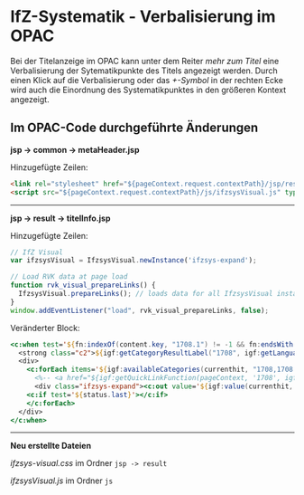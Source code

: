 # IfZ-Systematik - Verbalisierung im OPAC

Bei der Titelanzeige im OPAC kann unter dem Reiter *mehr zum Titel* eine Verbalisierung der Sytematikpunkte des Titels angezeigt werden.
Durch einen Klick auf die Verbalisierung oder das *+-Symbol* in der rechten Ecke wird auch die Einordnung des Systematikpunktes in den größeren Kontext angezeigt.

## Im OPAC-Code durchgeführte Änderungen

**jsp -> common -> metaHeader.jsp**

Hinzugefügte Zeilen:
```html
<link rel="stylesheet" href="${pageContext.request.contextPath}/jsp/result/ifzsys-visual.css" type="text/css"/>
<script src="${pageContext.request.contextPath}/js/ifzsysVisual.js" type="text/javascript"><!-- --></script>
```
---

**jsp -> result -> titelInfo.jsp**

Hinzugefügte Zeilen:
```js
// IfZ Visual
var ifzsysVisual = IfzsysVisual.newInstance('ifzsys-expand');

// Load RVK data at page load
function rvk_visual_prepareLinks() {
  IfzsysVisual.prepareLinks(); // loads data for all IfzsysVisual instances
}
window.addEventListener("load", rvk_visual_prepareLinks, false);
```

Veränderter Block:
```jsp
<c:when test='${fn:indexOf(content.key, "1708.1") != -1 && fn:endsWith(content.key, "1708.1")}'>
  <strong class="c2">${igf:getCategoryResultLabel("1708", igf:getLanguage(pageContext))}:</strong>
  <div>
    <c:forEach items='${igf:availableCategories(currenthit, "1708,1708.*")}' var="ifznotation" varStatus="status">
      <%-- <a href="${igf:getQuickLinkFunction(pageContext, '1708', igf:value(currenthit, ifznotation))}">--%>
      <div class="ifzsys-expand"><c:out value='${igf:value(currenthit, ifznotation)}'/></div>
    <c:if test='${status.last}'></c:if>
    </c:forEach>
  </div>
</c:when> 
```
---

**Neu erstellte Dateien**

*ifzsys-visual.css* im Ordner `jsp -> result`

*ifzsysVisual.js* im Ordner `js`
